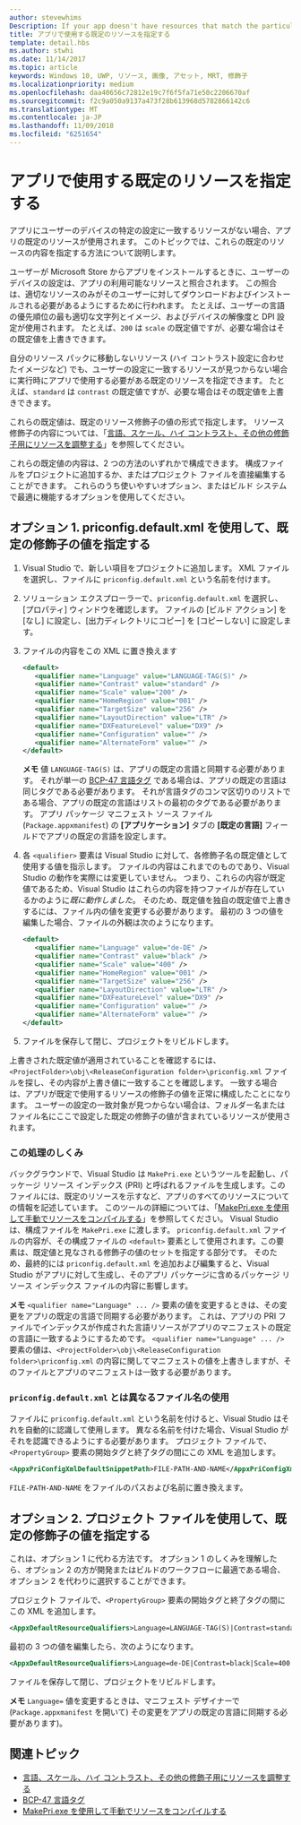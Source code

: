 ```yaml
---
author: stevewhims
Description: If your app doesn't have resources that match the particular settings of a customer device, then the app's default resources are used. This topic explains how to specify what those default resources are.
title: アプリで使用する既定のリソースを指定する
template: detail.hbs
ms.author: stwhi
ms.date: 11/14/2017
ms.topic: article
keywords: Windows 10, UWP, リソース, 画像, アセット, MRT, 修飾子
ms.localizationpriority: medium
ms.openlocfilehash: daa40656c72812e19c7f6f5fa71e50c2206670af
ms.sourcegitcommit: f2c9a050a9137a473f28b613968d5782866142c6
ms.translationtype: MT
ms.contentlocale: ja-JP
ms.lasthandoff: 11/09/2018
ms.locfileid: "6251654"
---
```

# <a name="specify-the-default-resources-that-your-app-uses"></a>アプリで使用する既定のリソースを指定する

アプリにユーザーのデバイスの特定の設定に一致するリソースがない場合、アプリの既定のリソースが使用されます。 このトピックでは、これらの既定のリソースの内容を指定する方法について説明します。

ユーザーが Microsoft Store からアプリをインストールするときに、ユーザーのデバイスの設定は、アプリの利用可能なリソースと照合されます。 この照合は、適切なリソースのみがそのユーザーに対してダウンロードおよびインストールされる必要があるようにするために行われます。 たとえば、ユーザーの言語の優先順位の最も適切な文字列とイメージ、およびデバイスの解像度と DPI 設定が使用されます。 たとえば、`200` は `scale` の既定値ですが、必要な場合はその既定値を上書きできます。

自分のリソース パックに移動しないリソース (ハイ コントラスト設定に合わせたイメージなど) でも、ユーザーの設定に一致するリソースが見つからない場合に実行時にアプリで使用する必要がある既定のリソースを指定できます。 たとえば、`standard` は `contrast` の既定値ですが、必要な場合はその既定値を上書きできます。

これらの既定値は、既定のリソース修飾子の値の形式で指定します。 リソース修飾子の内容については、「[言語、スケール、ハイ コントラスト、その他の修飾子用にリソースを調整する](tailor-resources-lang-scale-contrast.md)」を参照してください。

これらの既定値の内容は、2 つの方法のいずれかで構成できます。 構成ファイルをプロジェクトに追加するか、またはプロジェクト ファイルを直接編集することができます。 これらのうち使いやすいオプション、またはビルド システムで最適に機能するオプションを使用してください。

## <a name="option-1-use-priconfigdefaultxml-to-specify-default-qualifier-values"></a>オプション 1. priconfig.default.xml を使用して、既定の修飾子の値を指定する

1. Visual Studio で、新しい項目をプロジェクトに追加します。 XML ファイルを選択し、ファイルに `priconfig.default.xml` という名前を付けます。
2. ソリューション エクスプローラーで、`priconfig.default.xml` を選択し、[プロパティ] ウィンドウを確認します。 ファイルの [ビルド アクション] を [なし] に設定し、[出力ディレクトリにコピー] を [コピーしない] に設定します。
3. ファイルの内容をこの XML に置き換えます
   ```xml
   <default>
      <qualifier name="Language" value="LANGUAGE-TAG(S)" />
      <qualifier name="Contrast" value="standard" />
      <qualifier name="Scale" value="200" />
      <qualifier name="HomeRegion" value="001" />
      <qualifier name="TargetSize" value="256" />
      <qualifier name="LayoutDirection" value="LTR" />
      <qualifier name="DXFeatureLevel" value="DX9" />
      <qualifier name="Configuration" value="" />
      <qualifier name="AlternateForm" value="" />
   </default>
   ```
   
   **メモ** 値 `LANGUAGE-TAG(S)` は、アプリの既定の言語と同期する必要があります。 それが単一の [BCP-47 言語タグ](http://go.microsoft.com/fwlink/p/?linkid=227302) である場合は、アプリの既定の言語は同じタグである必要があります。 それが言語タグのコンマ区切りのリストである場合、アプリの既定の言語はリストの最初のタグである必要があります。 アプリ パッケージ マニフェスト ソース ファイル (`Package.appxmanifest`) の **[アプリケーション]** タブの **[既定の言語]** フィールドでアプリの既定の言語を設定します。

4. 各 `<qualifier>` 要素は Visual Studio に対して、各修飾子名の既定値として使用する値を指示します。 ファイルの内容はこれまでのものであり、Visual Studio の動作を実際には変更していません。 つまり、これらの内容が既定値であるため、Visual Studio はこれらの内容を持つファイルが存在しているかのように*既に動作しました*。 そのため、既定値を独自の既定値で上書きするには、ファイル内の値を変更する必要があります。 最初の 3 つの値を編集した場合、ファイルの外観は次のようになります。
   ```xml
   <default>
      <qualifier name="Language" value="de-DE" />
      <qualifier name="Contrast" value="black" />
      <qualifier name="Scale" value="400" />
      <qualifier name="HomeRegion" value="001" />
      <qualifier name="TargetSize" value="256" />
      <qualifier name="LayoutDirection" value="LTR" />
      <qualifier name="DXFeatureLevel" value="DX9" />
      <qualifier name="Configuration" value="" />
      <qualifier name="AlternateForm" value="" />
   </default>
   ```
5. ファイルを保存して閉じ、プロジェクトをリビルドします。

上書きされた既定値が適用されていることを確認するには、`<ProjectFolder>\obj\<ReleaseConfiguration folder>\priconfig.xml` ファイルを探し、その内容が上書き値に一致することを確認します。 一致する場合は、アプリが既定で使用するリソースの修飾子の値を正常に構成したことになります。 ユーザーの設定の一致対象が見つからない場合は、フォルダー名またはファイル名にここで設定した既定の修飾子の値が含まれているリソースが使用されます。

### <a name="how-does-this-work"></a>この処理のしくみ

バックグラウンドで、Visual Studio は `MakePri.exe` というツールを起動し、パッケージ リソース インデックス (PRI) と呼ばれるファイルを生成します。このファイルには、既定のリソースを示すなど、アプリのすべてのリソースについての情報を記述しています。 このツールの詳細については、「[MakePri.exe を使用して手動でリソースをコンパイルする](compile-resources-manually-with-makepri.md)」を参照してください。 Visual Studio は、構成ファイルを `MakePri.exe` に渡します。 `priconfig.default.xml` ファイルの内容が、その構成ファイルの `<default>` 要素として使用されます。この要素は、既定値と見なされる修飾子の値のセットを指定する部分です。 そのため、最終的には `priconfig.default.xml` を追加および編集すると、Visual Studio がアプリに対して生成し、そのアプリ パッケージに含めるパッケージ リソース インデックス ファイルの内容に影響します。

**メモ** `<qualifier name="Language" ... />` 要素の値を変更するときは、その変更をアプリの既定の言語で同期する必要があります。 これは、アプリの PRI ファイルでインデックスが作成された言語リソースがアプリのマニフェストの既定の言語に一致するようにするためです。 `<qualifier name="Language" ... />` 要素の値は、`<ProjectFolder>\obj\<ReleaseConfiguration folder>\priconfig.xml` の内容に関してマニフェストの値を上書きしますが、そのファイルとアプリのマニフェストは一致する必要があります。

### <a name="using-a-different-file-name-than-priconfigdefaultxml"></a>`priconfig.default.xml` とは異なるファイル名の使用

ファイルに `priconfig.default.xml` という名前を付けると、Visual Studio はそれを自動的に認識して使用します。 異なる名前を付けた場合、Visual Studio がそれを認識できるようにする必要があります。 プロジェクト ファイルで、`<PropertyGroup>` 要素の開始タグと終了タグの間にこの XML を追加します。

```xml
<AppxPriConfigXmlDefaultSnippetPath>FILE-PATH-AND-NAME</AppxPriConfigXmlDefaultSnippetPath>
```

`FILE-PATH-AND-NAME` をファイルのパスおよび名前に置き換えます。

## <a name="option-2-use-your-project-file-to-specify-default-qualifier-values"></a>オプション 2. プロジェクト ファイルを使用して、既定の修飾子の値を指定する

これは、オプション 1 に代わる方法です。 オプション 1 のしくみを理解したら、オプション 2 の方が開発またはビルドのワークフローに最適である場合、オプション 2 を代わりに選択することができます。

プロジェクト ファイルで、`<PropertyGroup>` 要素の開始タグと終了タグの間にこの XML を追加します。

```xml
<AppxDefaultResourceQualifiers>Language=LANGUAGE-TAG(S)|Contrast=standard|Scale=200|HomeRegion=001|TargetSize=256|LayoutDirection=LTR|DXFeatureLevel=DX9|Configuration=|AlternateForm=</AppxDefaultResourceQualifiers>
```

最初の 3 つの値を編集したら、次のようになります。

```xml
<AppxDefaultResourceQualifiers>Language=de-DE|Contrast=black|Scale=400|HomeRegion=001|TargetSize=256|LayoutDirection=LTR|DXFeatureLevel=DX9|Configuration=|AlternateForm=</AppxDefaultResourceQualifiers>
```

ファイルを保存して閉じ、プロジェクトをリビルドします。

**メモ** `Language=` 値を変更するときは、マニフェスト デザイナーで (`Package.appxmanifest` を開いて) その変更をアプリの既定の言語に同期する必要があります)。

## <a name="related-topics"></a>関連トピック

* [言語、スケール、ハイ コントラスト、その他の修飾子用にリソースを調整する](tailor-resources-lang-scale-contrast.md)
* [BCP-47 言語タグ](http://go.microsoft.com/fwlink/p/?linkid=227302)
* [MakePri.exe を使用して手動でリソースをコンパイルする](compile-resources-manually-with-makepri.md)

